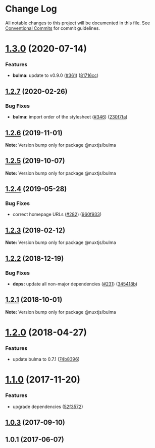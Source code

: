 # Change Log

All notable changes to this project will be documented in this file.
See [Conventional Commits](https://conventionalcommits.org) for commit guidelines.

# [1.3.0](https://github.com/nuxt/modules/compare/@nuxtjs/bulma@1.2.7...@nuxtjs/bulma@1.3.0) (2020-07-14)


### Features

* **bulma:** update to v0.9.0 ([#361](https://github.com/nuxt/modules/issues/361)) ([81716cc](https://github.com/nuxt/modules/commit/81716ccc56f55203af9aa451ec2cb9245906c773))





## [1.2.7](https://github.com/nuxt/modules/compare/@nuxtjs/bulma@1.2.6...@nuxtjs/bulma@1.2.7) (2020-02-26)


### Bug Fixes

* **bulma:** import order of the stylesheet ([#346](https://github.com/nuxt/modules/issues/346)) ([230f7fa](https://github.com/nuxt/modules/commit/230f7fa30e2bb27371c7d9acea67ab4215a6d08a))





## [1.2.6](https://github.com/nuxt/modules/compare/@nuxtjs/bulma@1.2.5...@nuxtjs/bulma@1.2.6) (2019-11-01)

**Note:** Version bump only for package @nuxtjs/bulma





## [1.2.5](https://github.com/nuxt/modules/compare/@nuxtjs/bulma@1.2.4...@nuxtjs/bulma@1.2.5) (2019-10-07)

**Note:** Version bump only for package @nuxtjs/bulma





## [1.2.4](https://github.com/nuxt/modules/compare/@nuxtjs/bulma@1.2.3...@nuxtjs/bulma@1.2.4) (2019-05-28)


### Bug Fixes

* correct homepage URLs ([#282](https://github.com/nuxt/modules/issues/282)) ([960f933](https://github.com/nuxt/modules/commit/960f933))





## [1.2.3](https://github.com/nuxt/modules/compare/@nuxtjs/bulma@1.2.2...@nuxtjs/bulma@1.2.3) (2019-02-12)

**Note:** Version bump only for package @nuxtjs/bulma





<a name="1.2.2"></a>
## [1.2.2](https://github.com/nuxt/modules/compare/@nuxtjs/bulma@1.2.1...@nuxtjs/bulma@1.2.2) (2018-12-19)


### Bug Fixes

* **deps:** update all non-major dependencies ([#231](https://github.com/nuxt/modules/issues/231)) ([345418b](https://github.com/nuxt/modules/commit/345418b))





<a name="1.2.1"></a>
## [1.2.1](https://github.com/nuxt/modules/compare/@nuxtjs/bulma@1.2.0...@nuxtjs/bulma@1.2.1) (2018-10-01)

**Note:** Version bump only for package @nuxtjs/bulma





<a name="1.2.0"></a>
# [1.2.0](https://github.com/nuxt/modules/compare/@nuxtjs/bulma@1.1.0...@nuxtjs/bulma@1.2.0) (2018-04-27)


### Features

* update bulma to 0.7.1 ([74b8396](https://github.com/nuxt/modules/commit/74b8396))




<a name="1.1.0"></a>
# [1.1.0](https://github.com/nuxt/modules/compare/@nuxtjs/bulma@1.0.3...@nuxtjs/bulma@1.1.0) (2017-11-20)


### Features

* upgrade dependencies ([52f3572](https://github.com/nuxt/modules/commit/52f3572))




<a name="1.0.3"></a>
## [1.0.3](https://github.com/nuxt/modules/compare/@nuxtjs/bulma@1.0.2...@nuxtjs/bulma@1.0.3) (2017-09-10)




<a name="1.0.1"></a>
## 1.0.1 (2017-06-07)
